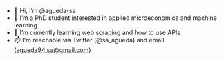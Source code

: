 - 👋 Hi, I’m @agueda-sa
- 👀 I’m a PhD student interested in applied microeconomics and machine learning
- 🌱 I’m currently learning web scraping and how to use APIs 
- 📫 I'm reachable via Twitter (@sa_agueda) and email (agueda94.sa@gmail.com)

<!---
agueda-sa/agueda-sa is a ✨ special ✨ repository because its `README.md` (this file) appears on your GitHub profile.
You can click the Preview link to take a look at your changes.
--->
